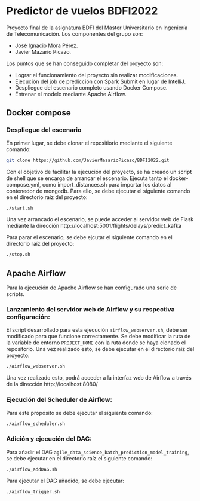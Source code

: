 # Predictor de vuelos BDFI2022

Proyecto final de la asignatura BDFI del Master Universitario en Ingeniería de Telecomunicación. Los componentes del grupo son:

- José Ignacio Mora Pérez.
- Javier Mazarío Picazo.

Los puntos que se han conseguido completar del proyecto son:

- Lograr el funcionamiento del proyecto sin realizar modificaciones.
- Ejecución del job de predicción con Spark Submit en lugar de IntelliJ.
- Despliegue del escenario completo usando Docker Compose.
- Entrenar el modelo mediante Apache Airflow.


## Docker compose

### Despliegue del escenario

En primer lugar, se debe clonar el repositiorio mediante el siguiente comando:

```sh
git clone https://github.com/JavierMazarioPicazo/BDFI2022.git
```

Con el objetivo de facilitar la ejecución del proyecto, se ha creado un script de shell que se encarga de arrancar el escenario. Ejecuta tanto el docker-compose.yml, como import_distances.sh para importar los datos al contenedor de mongodb. Para ello, se debe ejecutar el siguiente comando en el directorio raíz del proyecto:

```sh
./start.sh
```
Una vez arrancado el escenario, se puede acceder al servidor web de Flask mediante la dirección http://localhost:5001/flights/delays/predict_kafka

Para parar el escenario, se debe ejcutar el siguiente comando en el directorio raíz del proyecto:

```sh
./stop.sh
```

## Apache Airflow

Para la ejecución de Apache Airflow se han configurado una serie de scripts.

### Lanzamiento del servidor web de Airflow y su respectiva configuración:

El script desarrollado para esta ejecución `airflow_webserver.sh`, debe ser modificado para que funcione correctamente. Se debe modificar la ruta de la variable de entorno `PROJECT_HOME` con la ruta donde se haya clonado el repositorio. Una vez realizado esto, se debe ejecutar en el directorio raíz del proyecto:

```sh
./airflow_webserver.sh
```
Una vez realizado esto, podrá acceder a la interfaz web de Airflow a través de la dirección http://localhost:8080/

### Ejecución del Scheduler de Airflow:

Para este propósito se debe ejecutar el siguiente comando:

```sh
./airflow_scheduler.sh
```

### Adición y ejecución del DAG:

Para añadir el DAG `agile_data_science_batch_prediction_model_training`, se debe ejecutar en el directorio raíz el siguiente comando:

```sh
./airflow_addDAG.sh
```

Para ejecutar el DAG añadido, se debe ejecutar:

```sh
./airflow_trigger.sh
```
